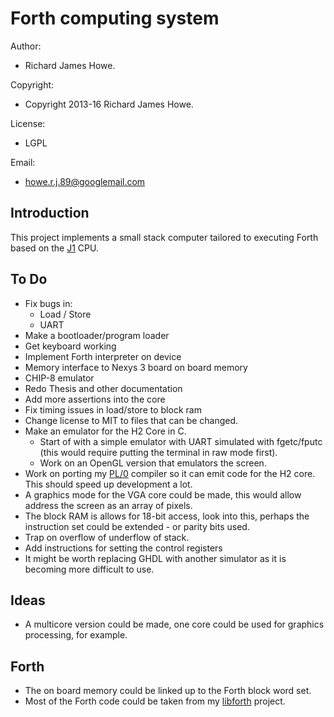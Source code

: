 # Forth computing system

Author:             

* Richard James Howe.

Copyright:          

* Copyright 2013-16 Richard James Howe.

License:            

* LGPL

Email:              

* howe.r.j.89@googlemail.com

## Introduction

This project implements a small stack computer tailored to executing Forth
based on the [J1][] CPU.

## To Do

* Fix bugs in:
	* Load / Store
	* UART
* Make a bootloader/program loader
* Get keyboard working
* Implement Forth interpreter on device
* Memory interface to Nexys 3 board on board memory
* CHIP-8 emulator
* Redo Thesis and other documentation
* Add more assertions into the core
* Fix timing issues in load/store to block ram
* Change license to MIT to files that can be changed.
* Make an emulator for the H2 Core in C.
  - Start of with a simple emulator with UART simulated
  with fgetc/fputc (this would require putting the terminal
  in raw mode first).
  - Work on an OpenGL version that emulators the screen.
* Work on porting my [PL/0][] compiler so it can emit code
for the H2 core. This should speed up development a lot.
* A graphics mode for the VGA core could be made, this
would allow address the screen as an array of pixels.
* The block RAM is allows for 18-bit access, look into this,
perhaps the instruction set could be extended - or parity bits
used.
* Trap on overflow of underflow of stack.
* Add instructions for setting the control registers
* It might be worth replacing GHDL with another simulator as
it is becoming more difficult to use.

## Ideas

* A multicore version could be made, one core could be used
for graphics processing, for example.

## Forth

* The on board memory could be linked up to the Forth block
word set.
* Most of the Forth code could be taken from my [libforth][]
project.

[J1]: http://www.excamera.com/sphinx/fpga-j1.html
[PL/0]: https://github.com/howerj/pl0
[libforth]: https://github.com/howerj/libforth/
